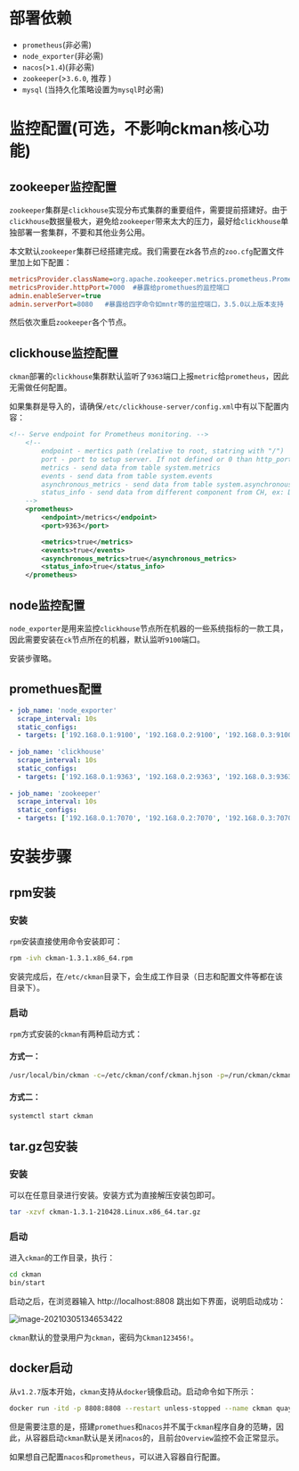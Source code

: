 # 部署依赖
- `prometheus`(非必需)
- `node_exporter`(非必需)
- `nacos`(>`1.4`)(非必需)
- `zookeeper`(>`3.6.0`, 推荐 )
- `mysql` (当持久化策略设置为`mysql`时必需)

# 监控配置(可选，不影响ckman核心功能)

## zookeeper监控配置

`zookeeper`集群是`clickhouse`实现分布式集群的重要组件，需要提前搭建好。由于`clickhouse`数据量极大，避免给`zookeeper`带来太大的压力，最好给`clickhouse`单独部署一套集群，不要和其他业务公用。

本文默认`zookeeper`集群已经搭建完成。我们需要在zk各节点的`zoo.cfg`配置文件里加上如下配置：

```ini
metricsProvider.className=org.apache.zookeeper.metrics.prometheus.PrometheusMetricsProvider
metricsProvider.httpPort=7000  #暴露给promethues的监控端口
admin.enableServer=true
admin.serverPort=8080   #暴露给四字命令如mntr等的监控端口，3.5.0以上版本支持
```

然后依次重启`zookeeper`各个节点。

## clickhouse监控配置

`ckman`部署的`clickhouse`集群默认监听了`9363`端口上报`metric`给`prometheus`，因此无需做任何配置。

如果集群是导入的，请确保`/etc/clickhouse-server/config.xml`中有以下配置内容：

```xml
<!-- Serve endpoint for Prometheus monitoring. -->
    <!--
        endpoint - mertics path (relative to root, statring with "/")
        port - port to setup server. If not defined or 0 than http_port used
        metrics - send data from table system.metrics
        events - send data from table system.events
        asynchronous_metrics - send data from table system.asynchronous_metrics
        status_info - send data from different component from CH, ex: Dictionaries status
    -->
    <prometheus>
        <endpoint>/metrics</endpoint>
        <port>9363</port>

        <metrics>true</metrics>
        <events>true</events>
        <asynchronous_metrics>true</asynchronous_metrics>
        <status_info>true</status_info>
    </prometheus>
```



## node监控配置

`node_exporter`是用来监控`clickhouse`节点所在机器的一些系统指标的一款工具，因此需要安装在`ck`节点所在的机器，默认监听`9100`端口。

安装步骤略。

## promethues配置

```yaml
- job_name: 'node_exporter'
  scrape_interval: 10s
  static_configs:
  - targets: ['192.168.0.1:9100', '192.168.0.2:9100', '192.168.0.3:9100', '192.168.0.4:9100']
 
- job_name: 'clickhouse'
  scrape_interval: 10s
  static_configs:
  - targets: ['192.168.0.1:9363', '192.168.0.2:9363', '192.168.0.3:9363', '192.168.0.4:9363']
 
- job_name: 'zookeeper'
  scrape_interval: 10s
  static_configs:
  - targets: ['192.168.0.1:7070', '192.168.0.2:7070', '192.168.0.3:7070']
```

# 安装步骤
## rpm安装
### 安装

`rpm`安装直接使用命令安装即可：

```bash
rpm -ivh ckman-1.3.1.x86_64.rpm
```

安装完成后，在`/etc/ckman`目录下，会生成工作目录（日志和配置文件等都在该目录下）。

### 启动

`rpm`方式安装的`ckman`有两种启动方式：

#### 方式一：

```bash
/usr/local/bin/ckman -c=/etc/ckman/conf/ckman.hjson -p=/run/ckman/ckman.pid -l=/var/log/ckman/ckman.log -d
```

#### 方式二：

```bash
systemctl start ckman
```

## tar.gz包安装

### 安装

可以在任意目录进行安装。安装方式为直接解压安装包即可。

```bash
tar -xzvf ckman-1.3.1-210428.Linux.x86_64.tar.gz
```

### 启动

进入`ckman`的工作目录，执行：

```bash
cd ckman
bin/start
```

启动之后，在浏览器输入 http://localhost:8808  跳出如下界面，说明启动成功：

![image-20210305134653422](../img/image-20210305134653422.png)

`ckman`默认的登录用户为`ckman`，密码为`Ckman123456!`。

## docker启动

从`v1.2.7`版本开始，`ckman`支持从`docker`镜像启动。启动命令如下所示：

```bash
docker run -itd -p 8808:8808 --restart unless-stopped --name ckman quay.io/housepower/ckman:latest
```

但是需要注意的是，搭建`promethues`和`nacos`并不属于`ckman`程序自身的范畴，因此，从容器启动`ckman`默认是关闭`nacos`的，且前台`Overview`监控不会正常显示。

如果想自己配置`nacos`和`prometheus`，可以进入容器自行配置。
